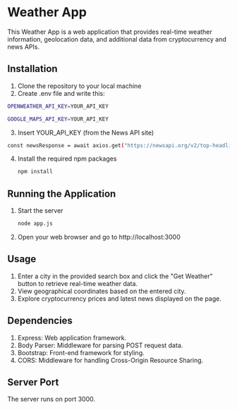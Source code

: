 # Weather App

This Weather App is a web application that provides real-time weather information, geolocation data, and additional data from cryptocurrency and news APIs.

## Installation

1. Clone the repository to your local machine
2. Create .env file and write this:
```bash
OPENWEATHER_API_KEY=YOUR_API_KEY

GOOGLE_MAPS_API_KEY=YOUR_API_KEY
```
3. Insert YOUR_API_KEY (from the News API site)
```bash
const newsResponse = await axios.get("https://newsapi.org/v2/top-headlines?country=us&apiKey=YOUR_API_KEY");
```
4. Install the required npm packages
   ```bash
   npm install
   ```

## Running the Application
1. Start the server
   ```bash
   node app.js
   ```
2. Open your web browser and go to http://localhost:3000

## Usage
1. Enter a city in the provided search box and click the "Get Weather" button to retrieve real-time weather data.
2. View geographical coordinates based on the entered city.
3. Explore cryptocurrency prices and latest news displayed on the page.

## Dependencies
1. Express: Web application framework.
2. Body Parser: Middleware for parsing POST request data.
3. Bootstrap: Front-end framework for styling.
4. CORS: Middleware for handling Cross-Origin Resource Sharing.

## Server Port
The server runs on port 3000.
